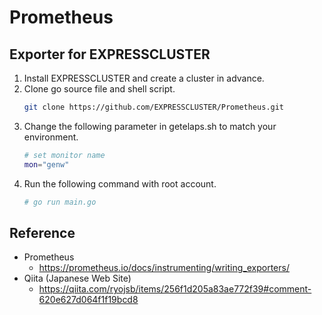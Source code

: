 # Prometheus

## Exporter for EXPRESSCLUSTER
1. Install EXPRESSCLUSTER and create a cluster in advance.
1. Clone go source file and shell script.
   ```sh
   git clone https://github.com/EXPRESSCLUSTER/Prometheus.git
   ```
1. Change the following parameter in getelaps.sh to match your environment.
   ```sh
   # set monitor name
   mon="genw" 
   ```
1. Run the following command with root account.
   ```sh
   # go run main.go
   ```
## Reference
- Prometheus
  - https://prometheus.io/docs/instrumenting/writing_exporters/
- Qiita (Japanese Web Site)
  - https://qiita.com/ryojsb/items/256f1d205a83ae772f39#comment-620e627d064f1f19bcd8
